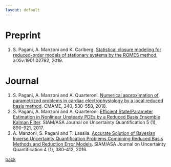 ```yaml
---
layout: default
---
```


# Preprint

1. S. Pagani, A. Manzoni and K. Carlberg. [Statistical closure modeling for reduced-order models of stationary systems by the ROMES method](https://arxiv.org/pdf/1901.02792.pdf), arXiv:1901.02792, 2019.

# Journal

1. S. Pagani, A. Manzoni and A. Quarteroni. [Numerical approximation of parametrized problems in cardiac electrophysiology by a local reduced basis method](https://www.sciencedirect.com/science/article/pii/S0045782518303001). CMAME, 340, 530-558, 2018.
2. S. Pagani, A. Manzoni and A. Quarteroni. [Efficient State/Parameter Estimation in Nonlinear Unsteady PDEs by a Reduced Basis Ensemble Kalman Filter](https://epubs.siam.org/doi/abs/10.1137/16M1078598). SIAM/ASA Journal on Uncertainty Quantification 5 (1), 890-921, 2017.
3. A. Manzoni, S. Pagani and T. Lassila. [Accurate Solution of Bayesian Inverse Uncertainty Quantification Problems Combining Reduced Basis Methods and Reduction Error Models](https://epubs.siam.org/doi/abs/10.1137/140995817). SIAM/ASA Journal on Uncertainty Quantification 4 (1), 380-412, 2016.


[back](./)
